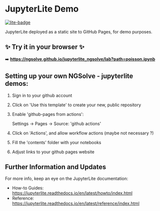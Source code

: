 # JupyterLite Demo

[![lite-badge](https://jupyterlite.rtfd.io/en/latest/_static/badge.svg)](https://ngsolve.github.io/jupyterlite_ngsolve/lab?path=poisson.ipynb)

JupyterLite deployed as a static site to GitHub Pages, for demo purposes.

## ✨ Try it in your browser ✨

➡️ **https://ngsolve.github.io/jupyterlite_ngsolve/lab?path=poisson.ipynb**

## Setting up your own NGSolve - jupyterlite demos:

1. Sign in to your github account
   
2. Click on 'Use this template' to create your new, public repository
   
3. Enable 'github-pages from actions':

   Settings -> Pages -> Source: 'github actions'

4. Click on 'Actions', and allow workflow actions (maybe not necessary ?)

5. Fill the 'contents' folder with your notebooks

6. Adjust links to your github pages website


## Further Information and Updates

For more info, keep an eye on the JupyterLite documentation:

- How-to Guides: https://jupyterlite.readthedocs.io/en/latest/howto/index.html
- Reference: https://jupyterlite.readthedocs.io/en/latest/reference/index.html
